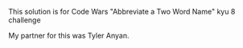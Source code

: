 This solution is for Code Wars "Abbreviate a Two Word Name"  kyu 8 challenge

My partner for this was Tyler Anyan.